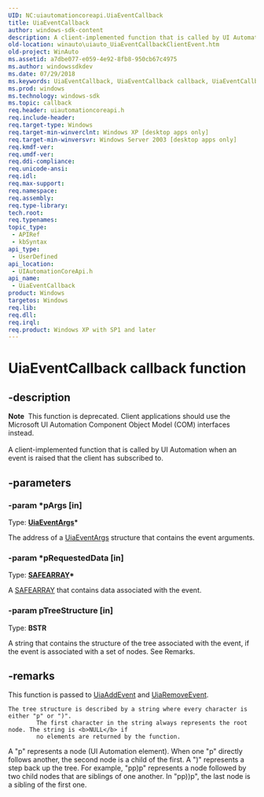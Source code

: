 ```yaml
---
UID: NC:uiautomationcoreapi.UiaEventCallback
title: UiaEventCallback
author: windows-sdk-content
description: A client-implemented function that is called by UI Automation when an event is raised that the client has subscribed to.
old-location: winauto\uiauto_UiaEventCallbackClientEvent.htm
old-project: WinAuto
ms.assetid: a7dbe077-e059-4e92-8fb8-950cb67c4975
ms.author: windowssdkdev
ms.date: 07/29/2018
ms.keywords: UiaEventCallback, UiaEventCallback callback, UiaEventCallback callback function [Windows Accessibility], uiauto.uiauto_UiaEventCallbackClientEvent, uiauto_UiaEventCallbackClientEvent, uiautomationcoreapi/UiaEventCallback, winauto.uiauto_UiaEventCallbackClientEvent
ms.prod: windows
ms.technology: windows-sdk
ms.topic: callback
req.header: uiautomationcoreapi.h
req.include-header: 
req.target-type: Windows
req.target-min-winverclnt: Windows XP [desktop apps only]
req.target-min-winversvr: Windows Server 2003 [desktop apps only]
req.kmdf-ver: 
req.umdf-ver: 
req.ddi-compliance: 
req.unicode-ansi: 
req.idl: 
req.max-support: 
req.namespace: 
req.assembly: 
req.type-library: 
tech.root: 
req.typenames: 
topic_type:
 - APIRef
 - kbSyntax
api_type:
 - UserDefined
api_location:
 - UIAutomationCoreApi.h
api_name:
 - UiaEventCallback
product: Windows
targetos: Windows
req.lib: 
req.dll: 
req.irql: 
req.product: Windows XP with SP1 and later
---
```


# UiaEventCallback callback function


## -description


<div class="alert"><b>Note</b>  This function is deprecated. Client applications should use the Microsoft UI Automation Component Object Model (COM) interfaces instead.</div><div> </div>A client-implemented function that is called by UI Automation when 
		an event is raised that the client has subscribed to.


## -parameters




### -param *pArgs [in]

Type: <b><a href="https://msdn.microsoft.com/7598936c-85da-40bc-8e94-94543371d915">UiaEventArgs</a>*</b>

The address of a <a href="https://msdn.microsoft.com/7598936c-85da-40bc-8e94-94543371d915">UiaEventArgs</a> structure that contains the event arguments.


### -param *pRequestedData [in]

Type: <b><a href="http://go.microsoft.com/fwlink/p/?linkid=180754">SAFEARRAY</a>*</b>

A <a href="http://go.microsoft.com/fwlink/p/?linkid=180754">SAFEARRAY</a> that contains data associated with the event.


### -param pTreeStructure [in]

Type: <b>BSTR</b>

A string that contains the structure of the tree associated with the event, if the event 
				is associated with a set of nodes. See Remarks.


## -remarks



 This function is passed to <a href="https://msdn.microsoft.com/6d53c864-2791-4693-84dd-c7c1d8262b1f">UiaAddEvent</a> and <a href="https://msdn.microsoft.com/c98b3e0f-c3d3-45a5-b1a1-80da1b5673f3">UiaRemoveEvent</a>.

	The tree structure is described by a string where every character is either "p" or ")". 
			The first character in the string always represents the root node. The string is <b>NULL</b> if 
			no elements are returned by the function. 

A "p" represents a node (UI Automation element). When one "p" directly follows another, 
			the second node is a child of the first. A ")" represents a step back up the tree. 
			For example, "pp)p" represents a node followed by two child nodes that are siblings of one another. 
			In "pp))p", the last node is a sibling of the first one.



